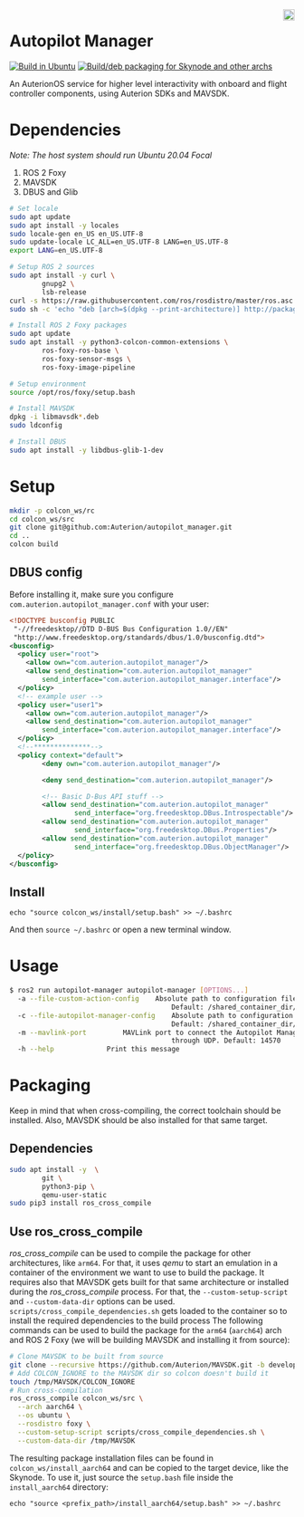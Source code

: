<img align="right" height="20" src="https://auterion.com/wp-content/uploads/2020/05/auterion_logo_default_sunrise.svg">

# Autopilot Manager
[![Build in Ubuntu](https://github.com/Auterion/autopilot_manager/workflows/Build%20in%20Ubuntu/badge.svg?branch=main)](https://github.com/Auterion/autopilot_manager/actions?query=workflow%3A%22Build+in+Ubuntu%22branch%3Amain) [![Build/deb packaging for Skynode and other archs](https://github.com/Auterion/autopilot_manager/workflows/Build/deb%20packaging%20for%20Skynode%20and%20other%20archs/badge.svg?branch=main)](https://github.com/Auterion/autopilot_manager/actions/workflows/build_pkg_multi_arch.yaml?query=branch%3Amain)

An AuterionOS service for higher level interactivity with onboard and flight controller components, using Auterion SDKs and MAVSDK.

# Dependencies

*Note: The host system should run Ubuntu 20.04 Focal*

1.  ROS 2 Foxy
1.  MAVSDK
1.  DBUS and Glib

```bash
# Set locale
sudo apt update
sudo apt install -y locales
sudo locale-gen en_US en_US.UTF-8
sudo update-locale LC_ALL=en_US.UTF-8 LANG=en_US.UTF-8
export LANG=en_US.UTF-8

# Setup ROS 2 sources
sudo apt install -y curl \
        gnupg2 \
        lsb-release
curl -s https://raw.githubusercontent.com/ros/rosdistro/master/ros.asc | sudo apt-key add
sudo sh -c 'echo "deb [arch=$(dpkg --print-architecture)] http://packages.ros.org/ros2/ubuntu $(lsb_release -cs) main" > /etc/apt/sources.list.d/ros2-latest.list'

# Install ROS 2 Foxy packages
sudo apt update
sudo apt install -y python3-colcon-common-extensions \
        ros-foxy-ros-base \
        ros-foxy-sensor-msgs \
        ros-foxy-image-pipeline

# Setup environment
source /opt/ros/foxy/setup.bash

# Install MAVSDK
dpkg -i libmavsdk*.deb
sudo ldconfig

# Install DBUS
sudo apt install -y libdbus-glib-1-dev
```

# Setup

```bash
mkdir -p colcon_ws/rc
cd colcon_ws/src
git clone git@github.com:Auterion/autopilot_manager.git
cd ..
colcon build
```

## DBUS config

Before installing it, make sure you configure `com.auterion.autopilot_manager.conf` with your user:

```xml
<!DOCTYPE busconfig PUBLIC
 "-//freedesktop//DTD D-BUS Bus Configuration 1.0//EN"
 "http://www.freedesktop.org/standards/dbus/1.0/busconfig.dtd">
<busconfig>
  <policy user="root">
    <allow own="com.auterion.autopilot_manager"/>
    <allow send_destination="com.auterion.autopilot_manager"
        send_interface="com.auterion.autopilot_manager.interface"/>
  </policy>
  <!-- example user -->
  <policy user="user1">
    <allow own="com.auterion.autopilot_manager"/>
    <allow send_destination="com.auterion.autopilot_manager"
        send_interface="com.auterion.autopilot_manager.interface"/>
  </policy>
  <!--**************-->
  <policy context="default">
        <deny own="com.auterion.autopilot_manager"/>

        <deny send_destination="com.auterion.autopilot_manager"/>

        <!-- Basic D-Bus API stuff -->
        <allow send_destination="com.auterion.autopilot_manager"
                send_interface="org.freedesktop.DBus.Introspectable"/>
        <allow send_destination="com.auterion.autopilot_manager"
                send_interface="org.freedesktop.DBus.Properties"/>
        <allow send_destination="com.auterion.autopilot_manager"
                send_interface="org.freedesktop.DBus.ObjectManager"/>
  </policy>
</busconfig>
```

## Install

```
echo "source colcon_ws/install/setup.bash" >> ~/.bashrc
```

And then `source ~/.bashrc` or open a new terminal window.

# Usage

```bash
$ ros2 run autopilot-manager autopilot-manager [OPTIONS...]
  -a --file-custom-action-config	Absolute path to configuration file of the custom actions.
                                        Default: /shared_container_dir/autopilot-manager/data/custom_action/custom_action.json
  -c --file-autopilot-manager-config	Absolute path to configuration file of the overall autopilot manager service.
                                        Default: /shared_container_dir/autopilot-manager/data/config/autopilot_manager.conf
  -m --mavlink-port			MAVLink port to connect the Autopilot Manager MAVSDK instance
                                        through UDP. Default: 14570
  -h --help				Print this message

```

# Packaging

Keep in mind that when cross-compiling, the correct toolchain should be installed. Also, MAVSDK should be also installed
for that same target.

## Dependencies

```sh
sudo apt install -y  \
        git \
        python3-pip \
        qemu-user-static
sudo pip3 install ros_cross_compile
```

## Use ros_cross_compile

*ros_cross_compile* can be used to compile the package for other architectures, like `arm64`. For that, it uses *qemu* to
start an emulation in a container of the environment we want to use to build the package. It requires also that MAVSDK gets
built for that same architecture or installed during the *ros_cross_compile* process. For that, the `--custom-setup-script`
and `--custom-data-dir` options can be used. `scripts/cross_compile_dependencies.sh` gets loaded to the container so to
install the required dependencies to the build process The following commands can be used to build the package for the `arm64`
(`aarch64`) arch and ROS 2 Foxy (we will be building MAVSDK and installing it from source):

```sh
# Clone MAVSDK to be built from source
git clone --recursive https://github.com/Auterion/MAVSDK.git -b develop /tmp/MAVSDK
# Add COLCON_IGNORE to the MAVSDK dir so colcon doesn't build it
touch /tmp/MAVSDK/COLCON_IGNORE
# Run cross-compilation
ros_cross_compile colcon_ws/src \
  --arch aarch64 \
  --os ubuntu \
  --rosdistro foxy \
  --custom-setup-script scripts/cross_compile_dependencies.sh \
  --custom-data-dir /tmp/MAVSDK
```

The resulting package installation files can be found in `colcon_ws/install_aarch64` and can be copied to the target device,
like the Skynode. To use it, just source the `setup.bash` file inside the `install_aarch64` directory:

```
echo "source <prefix_path>/install_aarch64/setup.bash" >> ~/.bashrc
```
